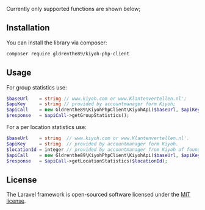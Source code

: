 Currently only supported functions are shown below;

## Installation

You can install the library via composer:

```bash
composer require gldrenthe89/kiyoh-php-client
```

## Usage

For group statistics use:

```php
$baseUrl    = string // www.kiyoh.com or www.Klantenvertellen.nl';
$apiKey     = string // provided by accountmanager form Kiyoh;
$apiCall    = new Gldrenthe89\KiyohPhpClient\KiyohApi($baseUrl, $apiKey);
$response   = $apiCall->getGroupStatistics();
```

For a per location statistics use:

```php
$baseUrl    = string  // www.kiyoh.com or www.Klantenvertellen.nl'.
$apiKey     = string  // provided by accountmanager form Kiyoh.
$locationId = integer // provided by accountmanager from Kiyoh of found in respective group dashboard.
$apiCall    = new Gldrenthe89\KiyohPhpClient\KiyohApi($baseUrl, $apiKey);
$response   = $apiCall->getLocationStatistics($locationId);
```

## License

The Laravel framework is open-sourced software licensed under the [MIT license](LICENSE.md).
